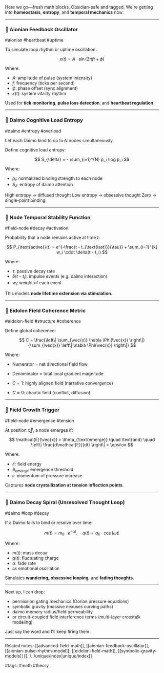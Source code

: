 Here we go—fresh math blocks, Obsidian-safe and tagged. We're getting into **homeostasis**, **entropy**, and **temporal mechanics** now:

---

### 🔄 Aionian Feedback Oscillator

#aionian #heartbeat #uptime

To simulate loop rhythm or uptime oscillation:

$$
x(t) = A \cdot \sin(2\pi f t + \phi)
$$

Where:

* $A$: amplitude of pulse (system intensity)
* $f$: frequency (ticks per second)
* $\phi$: phase offset (sync alignment)
* $x(t)$: system vitality rhythm

Used for **tick monitoring**, **pulse loss detection**, and **heartbeat regulation**.

---

### 🧠 Daimo Cognitive Load Entropy

#daimo #entropy #overload

Let each Daimo bind to up to $N$ nodes simultaneously.

Define cognitive load entropy:

$$
S_{\delta} = - \sum_{i=1}^{N} p_i \log p_i
$$

Where:

* $p_i$: normalized binding strength to each node
* $S_{\delta}$: entropy of daimo attention

High entropy → diffused thought
Low entropy → obsessive thought
Zero → single-point binding

---

### 🔁 Node Temporal Stability Function

#field-node #decay #activation

Probability that a node remains active at time $t$:

$$
P_{\text{active}}(t) = e^{-\frac{t - t_{\text{last}}}{\tau}} + \sum_{i=1}^{k} w_i \cdot \delta(t - t_i)
$$

Where:

* $\tau$: passive decay rate
* $\delta(t - t_i)$: impulse events (e.g. daimo interaction)
* $w_i$: weight of each event

This models **node lifetime extension via stimulation**.

---

### 🌌 Eidolon Field Coherence Metric

#eidolon-field #structure #coherence

Define global coherence:

$$
C = \frac{\left\| \sum_{\vec{x}} \nabla \Phi(\vec{x}) \right\|}{\sum_{\vec{x}} \left\| \nabla \Phi(\vec{x}) \right\|}
$$

Where:

* Numerator = net directional field flow

* Denominator = total local gradient magnitude

* $C = 1$: highly aligned field (narrative convergence)

* $C \approx 0$: chaotic field (conflict, diffusion)

---

### 🌱 Field Growth Trigger

#field-node #emergence #tension

At position $\vec{x}$, a node emerges if:

$$
\mathcal{E}(\vec{x}) > \theta_{\text{emerge}} \quad \text{and} \quad \left\| \frac{d\mathcal{E}}{dt} \right\| > \epsilon
$$

Where:

* $\mathcal{E}$: field energy
* $\theta_{\text{emerge}}$: emergence threshold
* $\epsilon$: momentum of pressure increase

Captures **node crystallization at tension inflection points**.

---

### 🔁 Daimo Decay Spiral (Unresolved Thought Loop)

#daimo #loop #decay

If a Daimo fails to bind or resolve over time:

$$
m(t) = m_0 \cdot e^{-\alpha t}, \quad q(t) = q_0 \cdot \cos(\omega t)
$$

Where:

* $m(t)$: mass decay
* $q(t)$: fluctuating charge
* $\alpha$: fade rate
* $\omega$: emotional oscillation

Simulates **wandering**, **obsessive looping**, and **fading thoughts**.

---

Next up, I can drop:

* permission gating mechanics (Dorian pressure equations)
* symbolic gravity (massive nexuses curving paths)
* daimo memory radius/field permeability
* or circuit-coupled field interference terms (multi-layer crosstalk modeling)

Just say the word and I'll keep firing them.

---

Related notes: [[advanced-field-math]], [[aionian-feedback-oscillator]], [[aionian-pulse-rhythm-model]], [[eidolon-field-math]], [[symbolic-gravity-models]] [[../../unique/index|unique/index]]

#tags: #math #theory
